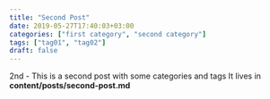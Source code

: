 ```yaml
---
title: "Second Post"
date: 2019-05-27T17:40:03+03:00
categories: ["first category", "second category"]
tags: ["tag01", "tag02"]
draft: false
---
```


2nd - This is a second post with some categories and tags
It lives in **content/posts/second-post.md**
